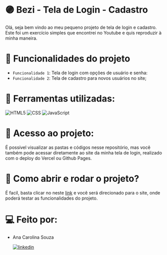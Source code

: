 # 🟣 Bezi - Tela de Login - Cadastro

Olá, seja bem vindo ao meu pequeno projeto de tela de login e cadastro. Este foi um exercício simples que encontrei no Youtube e quis reproduzir à minha maneira.

# :hammer: Funcionalidades do projeto

- `Funcionalidade 1`: Tela de login com opções de usuário e senha:
- `Funcionalidade 2`: Tela de cadastro para novos usuários no site;

# :wrench: Ferramentas utilizadas:

![HTML5](https://img.shields.io/badge/HTML-239120?style=for-the-badge&logo=html5&logoColor=white) ![CSS](https://img.shields.io/badge/CSS-239120?&style=for-the-badge&logo=css3&logoColor=white) ![JavaScript](https://img.shields.io/badge/JavaScript-F7DF1E?style=for-the-badge&logo=javascript&logoColor=black)

# :file_folder: Acesso ao projeto:

É possível visualizar as pastas e códigos nesse repositório, mas você também pode acessar diretamente ao site da minha tela de login, realizado com o deploy do Vercel ou Github Pages.

# :open_file_folder: Como abrir e rodar o projeto?

É facil, basta clicar no neste [link](https://bezi-anacarolinams-projects.vercel.app/) e você será direcionado para o site, onde poderá testar as funcionalidades do projeto.

# 💻 Feito por:

* Ana Carolina Souza

  [![linkedin](https://img.shields.io/badge/linkedin-0A66C2?style=for-the-badge&logo=linkedin&logoColor=white)](https://www.linkedin.com/in/anacsmedeiros/)
